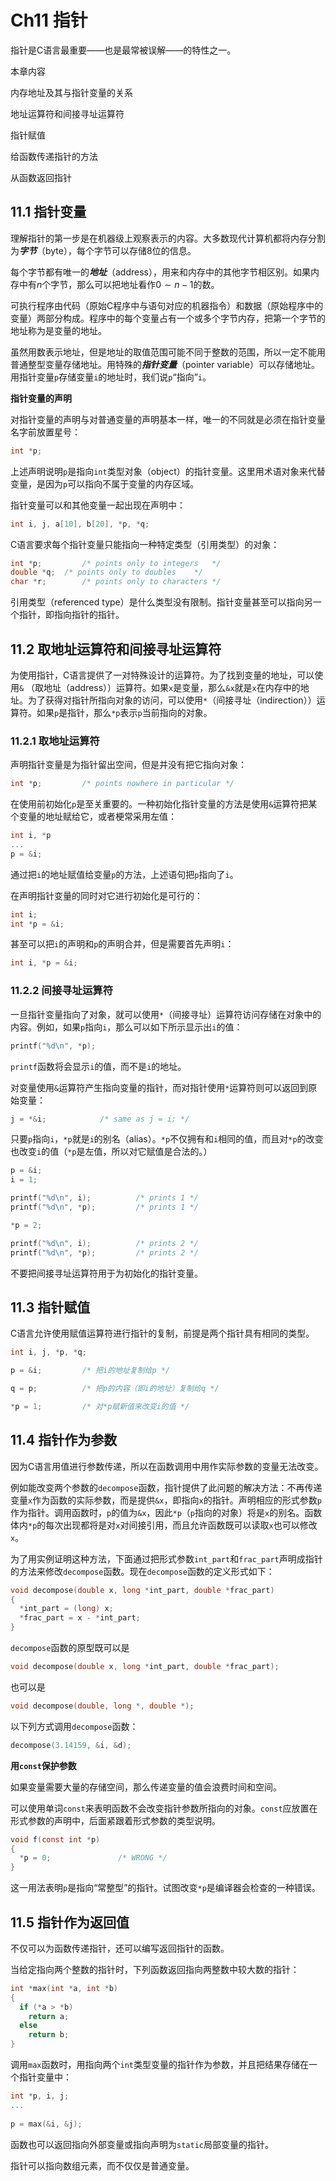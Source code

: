 # Ch11 指针

指针是C语言最重要——也是最常被误解——的特性之一。



本章内容

内存地址及其与指针变量的关系

地址运算符和间接寻址运算符

指针赋值

给函数传递指针的方法

从函数返回指针

## 11.1 指针变量

理解指针的第一步是在机器级上观察表示的内容。大多数现代计算机都将内存分割为***字节***（byte），每个字节可以存储$8$位的信息。

每个字节都有唯一的***地址***（address），用来和内存中的其他字节相区别。如果内存中有$n$个字节，那么可以把地址看作$0\sim n-1$的数。

可执行程序由代码（原始C程序中与语句对应的机器指令）和数据（原始程序中的变量）两部分构成。程序中的每个变量占有一个或多个字节内存，把第一个字节的地址称为是变量的地址。

虽然用数表示地址，但是地址的取值范围可能不同于整数的范围，所以一定不能用普通整型变量存储地址。用特殊的***指针变量***（pointer variable）可以存储地址。用指针变量`p`存储变量`i`的地址时，我们说`p`“指向”`i`。

**指针变量的声明**

对指针变量的声明与对普通变量的声明基本一样，唯一的不同就是必须在指针变量名字前放置星号：

```c
int *p;
```

上述声明说明`p`是指向`int`类型对象（object）的指针变量。这里用术语对象来代替变量，是因为`p`可以指向不属于变量的内存区域。

指针变量可以和其他变量一起出现在声明中：

```c
int i, j, a[10], b[20], *p, *q;
```

C语言要求每个指针变量只能指向一种特定类型（引用类型）的对象：

```c
int *p;			/* points only to integers   */
double *q;	/* points only to doubles    */
char *r;		/* points only to characters */
```

引用类型（referenced type）是什么类型没有限制。指针变量甚至可以指向另一个指针，即指向指针的指针。

## 11.2 取地址运算符和间接寻址运算符

为使用指针，C语言提供了一对特殊设计的运算符。为了找到变量的地址，可以使用`&` （取地址（address））运算符。如果`x`是变量，那么`&x`就是`x`在内存中的地址。为了获得对指针所指向对象的访问，可以使用`*`（间接寻址（indirection））运算符。如果`p`是指针，那么`*p`表示`p`当前指向的对象。

### 11.2.1 取地址运算符

声明指针变量是为指针留出空间，但是并没有把它指向对象：

```c
int *p;			/* points nowhere in particular */
```

在使用前初始化`p`是至关重要的。一种初始化指针变量的方法是使用`&`运算符把某个变量的地址赋给它，或者梗常采用左值：

```c
int i, *p
...
p = &i;
```

通过把`i`的地址赋值给变量`p`的方法，上述语句把`p`指向了`i`。

在声明指针变量的同时对它进行初始化是可行的：

```c
int i;
int *p = &i;
```

甚至可以把`i`的声明和`p`的声明合并，但是需要首先声明`i`：

```c
int i, *p = &i;
```

### 11.2.2 间接寻址运算符

一旦指针变量指向了对象，就可以使用`*`（间接寻址）运算符访问存储在对象中的内容。例如，如果`p`指向`i`，那么可以如下所示显示出`i`的值：

```c
printf("%d\n", *p);
```

`printf`函数将会显示`i`的值，而不是`i`的地址。

对变量使用`&`运算符产生指向变量的指针，而对指针使用`*`运算符则可以返回到原始变量：

```c
j = *&i;			/* same as j = i; */
```

只要`p`指向`i`，`*p`就是`i`的别名（alias）。`*p`不仅拥有和`i`相同的值，而且对`*p`的改变也改变`i`的值（`*p`是左值，所以对它赋值是合法的。）

```c
p = &i;
i = 1;

printf("%d\n", i);			/* prints 1 */
printf("%d\n", *p);			/* prints 1 */

*p = 2;

printf("%d\n", i);			/* prints 2 */
printf("%d\n", *p);			/* prints 2 */
```

不要把间接寻址运算符用于为初始化的指针变量。

## 11.3 指针赋值

C语言允许使用赋值运算符进行指针的复制，前提是两个指针具有相同的类型。

```c
int i, j, *p, *q;

p = &i;			/* 把i的地址复制给p */

q = p;			/* 把p的内容（即i的地址）复制给q */

*p = 1;			/* 对*p赋新值来改变i的值 */
```

## 11.4 指针作为参数

因为C语言用值进行参数传递，所以在函数调用中用作实际参数的变量无法改变。

例如能改变两个参数的`decompose`函数，指针提供了此问题的解决方法：不再传递变量`x`作为函数的实际参数，而是提供`&x`，即指向`x`的指针。声明相应的形式参数`p`作为指针。调用函数时，`p`的值为`&x`，因此`*p`（`p`指向的对象）将是`x`的别名。函数体内`*p`的每次出现都将是对`x`对间接引用，而且允许函数既可以读取`x`也可以修改`x`。

为了用实例证明这种方法，下面通过把形式参数`int_part`和`frac_part`声明成指针的方法来修改`decompose`函数。现在`decompose`函数的定义形式如下：

```c
void decompose(double x, long *int_part, double *frac_part)
{
  *int_part = (long) x;
  *frac_part = x - *int_part;
}
```

`decompose`函数的原型既可以是

```c
void decompose(double x, long *int_part, double *frac_part);
```

也可以是

```c
void decompose(double, long *, double *);
```

以下列方式调用`decompose`函数：

```c
decompose(3.14159, &i, &d);
```

**用`const`保护参数**

如果变量需要大量的存储空间，那么传递变量的值会浪费时间和空间。

可以使用单词`const`来表明函数不会改变指针参数所指向的对象。`const`应放置在形式参数的声明中，后面紧跟着形式参数的类型说明。

```c
void f(const int *p)
{
  *p = 0;				/* WRONG */
}
```

这一用法表明`p`是指向“常整型”的指针。试图改变`*p`是编译器会检查的一种错误。

## 11.5 指针作为返回值

不仅可以为函数传递指针，还可以编写返回指针的函数。

当给定指向两个整数的指针时，下列函数返回指向两整数中较大数的指针：

```c
int *max(int *a, int *b)
{
  if (*a > *b)
    return a;
  else
    return b;
}
```

调用`max`函数时，用指向两个`int`类型变量的指针作为参数，并且把结果存储在一个指针变量中：

```c
int *p, i, j;
...
  
p = max(&i, &j);
```

函数也可以返回指向外部变量或指向声明为`static`局部变量的指针。

指针可以指向数组元素，而不仅仅是普通变量。
